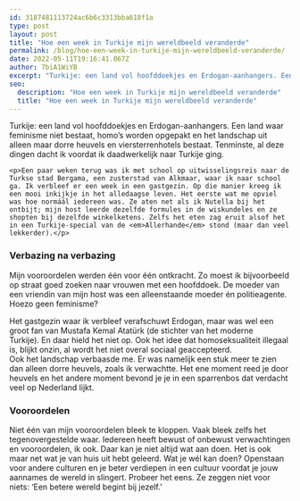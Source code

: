 ```yaml
---
id: 3187481113724ac6b6c3313bba618f1a
type: post
layout: post
title: "Hoe een week in Turkije mijn wereldbeeld veranderde"
permalink: /blog/hoe-een-week-in-turkije-mijn-wereldbeeld-veranderde/
date: 2022-05-11T19:16:41.067Z
author: 7biA1WiYB
excerpt: "Turkije: een land vol hoofddoekjes en Erdogan-aanhangers. Een land waar feminisme niet bestaat, homo’s worden opgepakt en het landschap uit alleen maar dorre heuvels en viersterrenhotels bestaat. Tenminste, al deze dingen dacht ik voordat ik daadwerkelijk naar Turkije ging.  "
seo:
  description: "Hoe een week in Turkije mijn wereldbeeld veranderde"
  title: "Hoe een week in Turkije mijn wereldbeeld veranderde"
---
```

Turkije: een land vol hoofddoekjes en Erdogan-aanhangers. Een land waar feminisme niet bestaat, homo’s worden opgepakt en het landschap uit alleen maar dorre heuvels en viersterrenhotels bestaat. Tenminste, al deze dingen dacht ik voordat ik daadwerkelijk naar Turkije ging.  

    <p>Een paar weken terug was ik met school op uitwisselingsreis naar de Turkse stad Bergama, een zusterstad van Alkmaar, waar ik naar school ga. Ik verbleef er een week in een gastgezin. Op die manier kreeg ik een mooi inkijkje in het alledaagse leven. Het eerste wat me opviel was hoe normáál iedereen was. Ze aten net als ik Nutella bij het ontbijt; mijn host leerde dezelfde formules in de wiskundeles en ze shopten bij dezelfde winkelketens. Zelfs het eten zag eruit alsof het in een Turkije-special van de <em>Allerhande</em> stond (maar dan veel lekkerder).</p>
<h3>Verbazing na verbazing</h3>
<p>Mijn vooroordelen werden één voor één ontkracht. Zo moest ik bijvoorbeeld op straat goed zoeken naar vrouwen met een hoofddoek. De moeder van een vriendin van mijn host was een alleenstaande moeder én politieagente. Hoezo geen feminisme?</p>
<p>Het gastgezin waar ik verbleef verafschuwt Erdogan, maar was wel een groot fan van Mustafa Kemal Atatürk (de stichter van het moderne Turkije). En daar hield het niet op. Ook het idee dat homoseksualiteit illegaal is, blijkt onzin, al wordt het niet overal sociaal geaccepteerd.<br>Ook het landschap verbaasde me. Er was namelijk een stuk meer te zien dan alleen dorre heuvels, zoals ik verwachtte. Het ene moment reed je door heuvels en het andere moment bevond je je in een sparrenbos dat verdacht veel op Nederland lijkt.</p>
<h3>Vooroordelen</h3>
<p>Niet één van mijn vooroordelen bleek te kloppen. Vaak bleek zelfs het tegenovergestelde waar. Iedereen heeft bewust of onbewust verwachtingen en vooroordelen, ik ook. Daar kan je niet altijd wat aan doen. Het is ook maar net wat je van huis uit hebt geleerd. Wat je wél kan doen? Openstaan voor andere culturen en je beter verdiepen in een cultuur voordat je jouw aannames de wereld in slingert. Probeer het eens. Ze zeggen niet voor niets: ‘Een betere wereld begint bij jezelf.’</p>  
